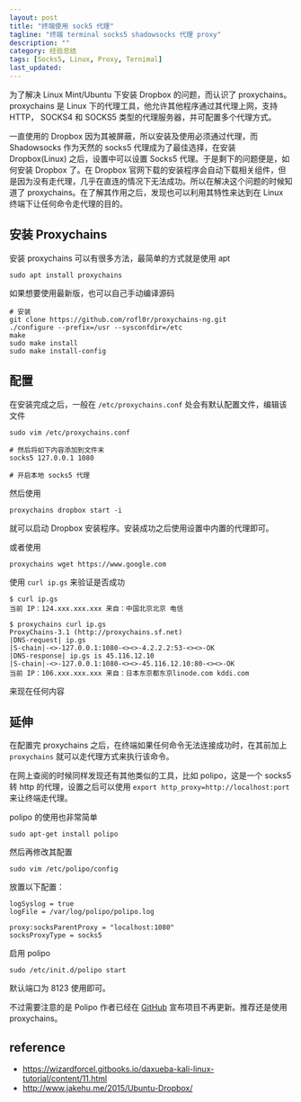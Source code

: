 ```yaml
---
layout: post
title: "终端使用 sock5 代理"
tagline: "终端 terminal socks5 shadowsocks 代理 proxy"
description: ""
category: 经验总结
tags: [Socks5, Linux, Proxy, Ternimal]
last_updated: 
---
```


为了解决 Linux Mint/Ubuntu 下安装 Dropbox 的问题，而认识了 proxychains。proxychains 是 Linux 下的代理工具，他允许其他程序通过其代理上网，支持 HTTP， SOCKS4 和 SOCKS5 类型的代理服务器，并可配置多个代理方式。

一直使用的 Dropbox 因为其被屏蔽，所以安装及使用必须通过代理，而 Shadowsocks 作为天然的 socks5 代理成为了最佳选择，在安装 Dropbox(Linux) 之后，设置中可以设置 Socks5 代理。于是剩下的问题便是，如何安装 Dropbox 了。在 Dropbox 官网下载的安装程序会自动下载相关组件，但是因为没有走代理，几乎在直连的情况下无法成功。所以在解决这个问题的时候知道了 proxychains。在了解其作用之后，发现也可以利用其特性来达到在 Linux 终端下让任何命令走代理的目的。

## 安装 Proxychains

安装 proxychains 可以有很多方法，最简单的方式就是使用 apt

	sudo apt install proxychains

如果想要使用最新版，也可以自己手动编译源码

    # 安装
    git clone https://github.com/rofl0r/proxychains-ng.git
    ./configure --prefix=/usr --sysconfdir=/etc
    make
    sudo make install
    sudo make install-config

## 配置

在安装完成之后，一般在 `/etc/proxychains.conf` 处会有默认配置文件，编辑该文件

	sudo vim /etc/proxychains.conf
    
  	# 然后将如下内容添加到文件末
    socks5 127.0.0.1 1080
    
    # 开启本地 socks5 代理

然后使用

	proxychains dropbox start -i
    
就可以启动 Dropbox 安装程序。安装成功之后使用设置中内置的代理即可。

或者使用

	proxychains wget https://www.google.com

使用 `curl ip.gs` 来验证是否成功

    $ curl ip.gs 
    当前 IP：124.xxx.xxx.xxx 来自：中国北京北京 电信
    
    $ proxychains curl ip.gs
    ProxyChains-3.1 (http://proxychains.sf.net)
    |DNS-request| ip.gs 
    |S-chain|-<>-127.0.0.1:1080-<><>-4.2.2.2:53-<><>-OK
    |DNS-response| ip.gs is 45.116.12.10
    |S-chain|-<>-127.0.0.1:1080-<><>-45.116.12.10:80-<><>-OK
    当前 IP：106.xxx.xxx.xxx 来自：日本东京都东京linode.com kddi.com

来现在任何内容

## 延伸

在配置完 proxychains 之后，在终端如果任何命令无法连接成功时，在其前加上 `proxychains` 就可以走代理方式来执行该命令。

在网上查阅的时候同样发现还有其他类似的工具，比如 polipo，这是一个 socks5 转 http 的代理，设置之后可以使用 `export http_proxy=http://localhost:port` 来让终端走代理。

polipo 的使用也非常简单

	sudo apt-get install polipo

然后再修改其配置

	sudo vim /etc/polipo/config

放置以下配置：

	logSyslog = true
	logFile = /var/log/polipo/polipo.log

	proxy:socksParentProxy = "localhost:1080"
	socksProxyType = socks5

启用 polipo 

	sudo /etc/init.d/polipo start

默认端口为 8123 使用即可。

不过需要注意的是 Polipo 作者已经在 [GitHub](https://github.com/jech/polipo) 宣布项目不再更新。推荐还是使用 proxychains。

## reference

- <https://wizardforcel.gitbooks.io/daxueba-kali-linux-tutorial/content/11.html>
- <http://www.jakehu.me/2015/Ubuntu-Dropbox/>
